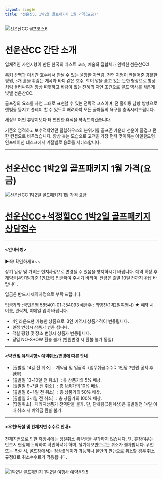 ```yaml
---
layout: single
title: "선운산CC 1박2일 골프패키지 1월 가격(요금)"
---
```


![선운산CC 골프코스6](https://user-images.githubusercontent.com/96457511/147440029-a8adbc06-7d89-4a8a-8d58-47fc945ff521.jpg)


# 선운산CC 간단 소개
입체적인 자연지형이 만든 한국의 베스트 코스, 예술의 집합체가 완벽한 선운산CC!

록키 산맥과 미시간 호수에서 만날 수 있는 울창한 자연림, 천연 지형이 만들어준 광활한 평원, 5개 홀을 휘감는 계곡과 바다 같은 호수, 학이 말을 품고 있는 듯한 형상으로 병풍처럼 둘러싸여져 항상 따뜻하고 바람이 없는 천혜의 자연 조건으로 골프 역사를 새롭게 빛낼 선운산CC.

골프장의 요소를 자연 그대로 표현할 수 있는 전략적 코스이며, 전 홀이동 남향 방향으로 햇빛을 등지고 플레이 할 수 있도록 배려하여 모든 골퍼들의 욕구를 충족시켜드립니다.

세상의 어떤 휴양지보다 더 편안한 휴식을 약속드리겠습니다.

기존의 엄격하고 보수적이었던 클럽하우스의 분위기를 골프존 카운티 선운이 즐겁고 편한 컨셉으로 바꾸었습니다. 항상 웃는 모습으로 고객을 가장 먼저 맞이하는 아일랜드형 인포메이션 데스크에서 계절별로 음료를 서비스합니다.

---

# 선운산CC 1박2일 골프패키지 1월 가격(요금)

![선운산CC 1박2일 골프패키지 1월 가격 요금](https://user-images.githubusercontent.com/96457511/147439907-0889f495-053c-4c64-9b91-f86d3edfa917.PNG)

# [선운산CC+석정힐CC 1박2일 골프패키지 상담접수](http://www.1night2day.com/golf/detail.html?goods_no=259)

---

#### <안내사항>
▶꼭! 확인하세요~~

상기 일정 및 가격은 현지사정으로 변경될 수 있음을 양지하시기 바랍니다.
예약 확정 후 계약금(4인1팀기준 1인요금) 입금하여 주시기 바라며, 잔금은 출발 10일 전까지 완납 바랍니다.

입금은 반드시 예약자명으로 부탁 드립니다.

입금계좌 :국민은행 585401-01-354093 예금주 : 최영진(1박2일여행사)
★ 예약 시 이름, 연락처, 이메일 입력 바랍니다.

- 4인라운드만 가능한 상품으로, 3인 예약시 상품가격이 변동됩니다.
- 일정 변경시 상품가 변동 됩니다.
- 객실 평형 및 장소 변경시 상품가 변동됩니다.
- 당일 NO-SHOW 환불 불가 (인원변경 시 환불 불가 동일)

---

#### <약관 및 유의사항> 예약취소/변경에 따른 안내

- [출발일 14일 전 취소］: 계약금 및 입금액. (업무취급수수료 1인당 2만원 공제 후 환불)
- [출발일 13~10일 전 취소］: 총 상품가의 5% 배상.
- [출발일 9~7일 전 취소］: 총 상품가의 10% 배상.
- [출발일 6~4일 전 취소］: 총 상품가의 50% 배상.
- [출발일 3~1일 전 취소］: 총 상품가의 100% 배상.
- [당일취소] : 패키지상품가 전액환불 불가. 단, 단체팀(3팀이상)은 출발일전 14일 이내 취소 시 예약금 환불 불가.

---

#### <우천/폭설 및 천재지변 수수료 안내>

천재지변으로 인한 휴장시에는 당일취소 위약금을 부과하지 않습니다.
단, 휴장여부는 반드시 현장에 도착하여 확인하셔야 하며, 일기예보만으로는 취소가 불가합니다.
우천 또는 폭설 시, 골프장에서는 정상플레이가 가능하나 본인의 판단으로 취소할 경우 취소 규정대로 취소수수료가 적용됩니다.

---

![1박2일 골프패키지 1박2일 여행사 예약문의5](https://user-images.githubusercontent.com/96457511/147439972-83261734-2820-4bd5-8898-ee74e44383ae.png)
